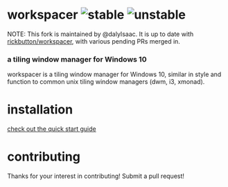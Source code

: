 # workspacer ![stable](https://github.com/rickbutton/workspacer/workflows/stable/badge.svg) ![unstable](https://github.com/rickbutton/workspacer/workflows/unstable/badge.svg)

NOTE: This fork is maintained by @dalyIsaac. It is up to date with [rickbutton/workspacer](https://github.com/rickbutton/workspacer), with various pending PRs merged in.

### a tiling window manager for Windows 10

workspacer is a tiling window manager for Windows 10, similar in style and function to common unix tiling window managers (dwm, i3, xmonad).

# installation

[check out the quick start guide](https://www.workspacer.org/quickstart)

# contributing

Thanks for your interest in contributing! Submit a pull request!
